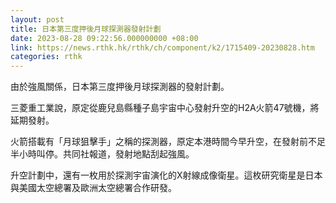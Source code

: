```yaml
---
layout: post
title: 日本第三度押後月球探測器發射計劃
date: 2023-08-28 09:22:56.000000000 +08:00
link: https://news.rthk.hk/rthk/ch/component/k2/1715409-20230828.htm
categories: rthk
---
```


由於強風關係，日本第三度押後月球探測器的發射計劃。

三菱重工業說，原定從鹿兒島縣種子島宇宙中心發射升空的H2A火箭47號機，將延期發射。

火箭搭載有「月球狙擊手」之稱的探測器，原定本港時間今早升空，在發射前不足半小時叫停。共同社報道，發射地點刮起強風。

升空計劃中，還有一枚用於探測宇宙演化的X射線成像衛星。這枚研究衛星是日本與美國太空總署及歐洲太空總署合作研發。
